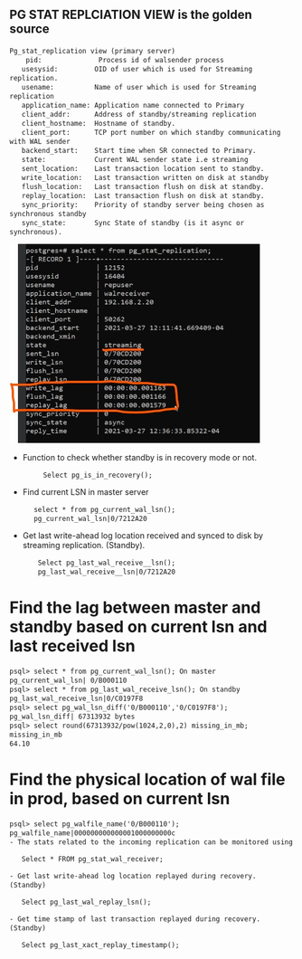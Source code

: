 ## PG STAT REPLCIATION VIEW is the golden source
```
Pg_stat_replication view (primary server)
    pid:              Process id of walsender process
   usesysid:         OID of user which is used for Streaming replication.
   usename:          Name of user which is used for Streaming replication
   application_name: Application name connected to Primary
   client_addr:      Address of standby/streaming replication
   client_hostname:  Hostname of standby.
   client_port:      TCP port number on which standby communicating with WAL sender
   backend_start:    Start time when SR connected to Primary.
   state:            Current WAL sender state i.e streaming
   sent_location:    Last transaction location sent to standby.
   write_location:   Last transaction written on disk at standby
   flush_location:   Last transaction flush on disk at standby.
   replay_location:  Last transaction flush on disk at standby.
   sync_priority:    Priority of standby server being chosen as synchronous standby
   sync_state:       Sync State of standby (is it async or synchronous).
```
![image!](repstatus.jpg)
- Function to check whether standby is in recovery mode or not.
  ```
       Select pg_is_in_recovery();
  ```
- Find current LSN in master server
```
      select * from pg_current_wal_lsn();
      pg_current_wal_lsn|0/7212A20
```
- Get last write-ahead log location received and synced to disk by streaming replication. (Standby).
```
       Select pg_last_wal_receive__lsn();
       pg_last_wal_receive__lsn|0/7212A20
```
# Find the lag between master and standby based on current lsn and last received lsn
```
psql> select * from pg_current_wal_lsn(); On master
pg_current_wal_lsn| 0/B000110
psql> select * from pg_last_wal_receive_lsn(); On standby
pg_last_wal_receive_lsn|0/C0197F8
psql> select pg_wal_lsn_diff('0/B000110','0/C0197F8');
pg_wal_lsn_diff| 67313932 bytes
psql> select round(67313932/pow(1024,2,0),2) missing_in_mb;
missing_in_mb
64.10
```
# Find the physical location of wal file in prod, based on current lsn
```
psql> select pg_walfile_name('0/B000110');
pg_walfile_name|000000000000001000000000c
- The stats related to the incoming replication can be monitored using
```
       Select * FROM pg_stat_wal_receiver;
```
- Get last write-ahead log location replayed during recovery. (Standby)
  ```
       Select pg_last_wal_replay_lsn();
  ```
- Get time stamp of last transaction replayed during recovery. (Standby)
  ```
       Select pg_last_xact_replay_timestamp();
  ```

